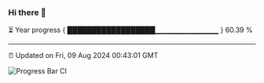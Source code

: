 ### Hi there 👋

⏳ Year progress { ██████████████████▁▁▁▁▁▁▁▁▁▁▁▁ } 60.39 %

---

⏰ Updated on Fri, 09 Aug 2024 00:43:01 GMT

![Progress Bar CI](https://github.com/Shyam-Makwana/GitHub-Actions-Demo/workflows/Progress%20Bar%20CI/badge.svg)
